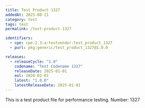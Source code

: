 ```yaml
---
title: Test Product 1327
addedAt: 2025-08-21
category: test
tags: test
permalink: /test-product-1327

identifiers:
  - cpe: cpe:2.3:a:testvendor:test_product_1327
  - purl: pkg:generic/test_product_1327@1.0.0

releases:
  - releaseCycle: "1.0"
    codename: "Test Codename 1327"
    releaseDate: 2025-01-01
    eol: 2026-01-01
    latest: "1.0.0"
    latestReleaseDate: 2025-01-01
---
```


This is a test product file for performance testing. Number: 1327
